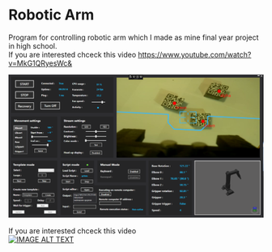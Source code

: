 # Robotic Arm

Program for controlling robotic arm which I made as mine final year project in high school.<br />
If you are interested chceck this video https://www.youtube.com/watch?v=MkG1QRyesWc&

![](img/app.png)

If you are interested chceck this video<br />
[![IMAGE ALT TEXT](http://img.youtube.com/vi/MkG1QRyesWc/0.jpg)](http://www.youtube.com/watch?v=MkG1QRyesWc "Robotic Arm")
